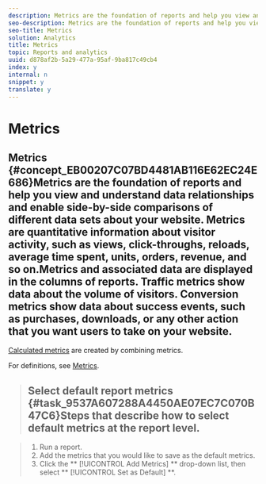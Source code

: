```yaml
---
description: Metrics are the foundation of reports and help you view and understand data relationships and enable side-by-side comparisons of different data sets about your website. Metrics are quantitative information about visitor activity, such as views, click-throughs, reloads, average time spent, units, orders, revenue, and so on.
seo-description: Metrics are the foundation of reports and help you view and understand data relationships and enable side-by-side comparisons of different data sets about your website. Metrics are quantitative information about visitor activity, such as views, click-throughs, reloads, average time spent, units, orders, revenue, and so on.
seo-title: Metrics
solution: Analytics
title: Metrics
topic: Reports and analytics
uuid: d878af2b-5a29-477a-95af-9ba817c49cb4
index: y
internal: n
snippet: y
translate: y
---
```


# Metrics

## Metrics {#concept_EB00207C07BD4481AB116E62EC24E686}Metrics are the foundation of reports and help you view and understand data relationships and enable side-by-side comparisons of different data sets about your website. Metrics are quantitative information about visitor activity, such as views, click-throughs, reloads, average time spent, units, orders, revenue, and so on.Metrics and associated data are displayed in the columns of reports. Traffic metrics show data about the volume of visitors. Conversion metrics show data about success events, such as purchases, downloads, or any other action that you want users to take on your website. 

[ Calculated metrics](https://marketing.adobe.com/resources/help/en_US/analytics/calcmetrics/) are created by combining metrics. 

For definitions, see [ Metrics](https://marketing.adobe.com/resources/help/en_US/reference/index.html?f=metrics). 
>## Select default report metrics {#task_9537A607288A4450AE07EC7C070B47C6}Steps that describe how to select default metrics at the report level.
<!-- t_metrics_set_default.xml -->

>1. Run a report.
>1. Add the metrics that you would like to save as the default metrics.
>1. Click the ** [!UICONTROL  Add Metrics] ** drop-down list, then select ** [!UICONTROL  Set as Default] **.

